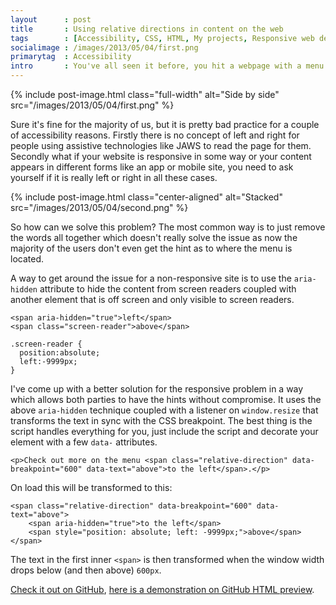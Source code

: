 ```yaml
---
layout      : post
title       : Using relative directions in content on the web
tags        : [Accessibility, CSS, HTML, My projects, Responsive web design]
socialimage : /images/2013/05/04/first.png
primarytag  : Accessibility
intro       : You've all seen it before, you hit a webpage with a menu on the left and somewhere in the main section it says something like "for more look at the left menu".
---
```


{% include post-image.html class="full-width" alt="Side by side" src="/images/2013/05/04/first.png" %}

Sure it's fine for the majority of us, but it is pretty bad practice for a couple of accessibility reasons. Firstly there is no concept of left and right for people using assistive technologies like JAWS to read the page for them. Secondly what if your website is responsive in some way or your content appears in different forms like an app or mobile site, you need to ask yourself if it is really left or right in all these cases.

{% include post-image.html class="center-aligned" alt="Stacked" src="/images/2013/05/04/second.png" %}

So how can we solve this problem? The most common way is to just remove the words all together which doesn't really solve the issue as now the majority of the users don't even get the hint as to where the menu is located.

A way to get around the issue for a non-responsive site is to use the `aria-hidden` attribute to hide the content from screen readers coupled with another element that is off screen and only visible to screen readers.

<!--prettify lang=html-->
    <span aria-hidden="true">left</span>
    <span class="screen-reader">above</span>

<!--prettify lang=css-->
    .screen-reader {
      position:absolute;
      left:-9999px;
    }

I've come up with a better solution for the responsive problem in a way which allows both parties to have the hints without compromise. It uses the above `aria-hidden` technique coupled with a listener on `window.resize` that transforms the text in sync with the CSS breakpoint. The best thing is the script handles everything for you, just include the script and decorate your element with a few `data-` attributes.

<!--prettify lang=html-->
    <p>Check out more on the menu <span class="relative-direction" data-breakpoint="600" data-text="above">to the left</span>.</p>

On load this will be transformed to this:

<!--prettify lang=html-->
    <span class="relative-direction" data-breakpoint="600" data-text="above">
        <span aria-hidden="true">to the left</span>
        <span style="position: absolute; left: -9999px;">above</span>
    </span>

The text in the first inner `<span>` is then transformed when the window width drops below (and then above) `600px`.

[Check it out on GitHub][1], [here is a demonstration on GitHub HTML preview][2].

[1]: https://github.com/Tyriar/relative-dir.js
[2]: http://htmlpreview.github.io/?https://github.com/Tyriar/relative-dir.js/blob/master/relative-dir.htm

